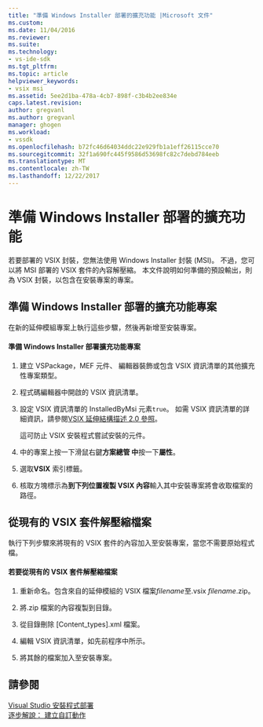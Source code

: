 ```yaml
---
title: "準備 Windows Installer 部署的擴充功能 |Microsoft 文件"
ms.custom: 
ms.date: 11/04/2016
ms.reviewer: 
ms.suite: 
ms.technology:
- vs-ide-sdk
ms.tgt_pltfrm: 
ms.topic: article
helpviewer_keywords:
- vsix msi
ms.assetid: 5ee2d1ba-478a-4cb7-898f-c3b4b2ee834e
caps.latest.revision: 
author: gregvanl
ms.author: gregvanl
manager: ghogen
ms.workload:
- vssdk
ms.openlocfilehash: b72fc46d64034ddc22e929fb1a1eff26115cce70
ms.sourcegitcommit: 32f1a690fc445f9586d53698fc82c7debd784eeb
ms.translationtype: MT
ms.contentlocale: zh-TW
ms.lasthandoff: 12/22/2017
---
```

# <a name="preparing-extensions-for-windows-installer-deployment"></a>準備 Windows Installer 部署的擴充功能
若要部署的 VSIX 封裝，您無法使用 Windows Installer 封裝 (MSI)。 不過，您可以將 MSI 部署的 VSIX 套件的內容解壓縮。 本文件說明如何準備的預設輸出，則為 VSIX 封裝，以包含在安裝專案的專案。  
  
## <a name="preparing-an-extension-project-for-windows-installer-deployment"></a>準備 Windows Installer 部署的擴充功能專案  
 在新的延伸模組專案上執行這些步驟，然後再新增至安裝專案。  
  
#### <a name="to-prepare-an-extension-project-for-windows-installer-deployment"></a>準備 Windows Installer 部署擴充功能專案  
  
1.  建立 VSPackage，MEF 元件、 編輯器裝飾或包含 VSIX 資訊清單的其他擴充性專案類型。  
  
2.  程式碼編輯器中開啟的 VSIX 資訊清單。  
  
3.  設定 VSIX 資訊清單的 InstalledByMsi 元素`true`。 如需 VSIX 資訊清單的詳細資訊，請參閱[VSIX 延伸結構描述 2.0 參照](../extensibility/vsix-extension-schema-2-0-reference.md)。  
  
     這可防止 VSIX 安裝程式嘗試安裝的元件。  
  
4.  中的專案上按一下滑鼠右鍵**方案總管 中**按一下**屬性**。  
  
5.  選取**VSIX**  索引標籤。  
  
6.  核取方塊標示為**到下列位置複製 VSIX 內容**輸入其中安裝專案將會收取檔案的路徑。  
  
## <a name="extracting-files-from-an-existing-vsix-package"></a>從現有的 VSIX 套件解壓縮檔案  
 執行下列步驟來將現有的 VSIX 套件的內容加入至安裝專案，當您不需要原始程式檔。  
  
#### <a name="to-extract-files-from-an-existing-vsix-package"></a>若要從現有的 VSIX 套件解壓縮檔案  
  
1.  重新命名。包含來自的延伸模組的 VSIX 檔案*filename*至.vsix *filename*.zip。  
  
2.  將.zip 檔案的內容複製到目錄。  
  
3.  從目錄刪除 [Content_types].xml 檔案。  
  
4.  編輯 VSIX 資訊清單，如先前程序中所示。  
  
5.  將其餘的檔案加入至安裝專案。  
  
## <a name="see-also"></a>請參閱  
 [Visual Studio 安裝程式部署](http://msdn.microsoft.com/en-us/121be21b-b916-43e2-8f10-8b080516d2a0)   
 [逐步解說： 建立自訂動作](http://msdn.microsoft.com/en-us/4bd4b63a-2b91-431e-839c-5752443f0eaf)